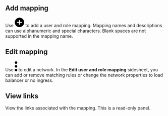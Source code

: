 ## Add mapping


Use ![""](Images/ebt1659745488877.svg) to add a user and role mapping. Mapping names and descriptions can use alphanumeric and special characters. Blank spaces are not supported in the mapping name.

## Edit mapping


Use ![""](Images/zsz1597101912145.svg) to edit a network. In the **Edit user and role mapping** sidesheet, you can add or remove matching rules or change the network properties to load balancer or no ingress.

## View links


View the links associated with the mapping. This is a read-only panel.

